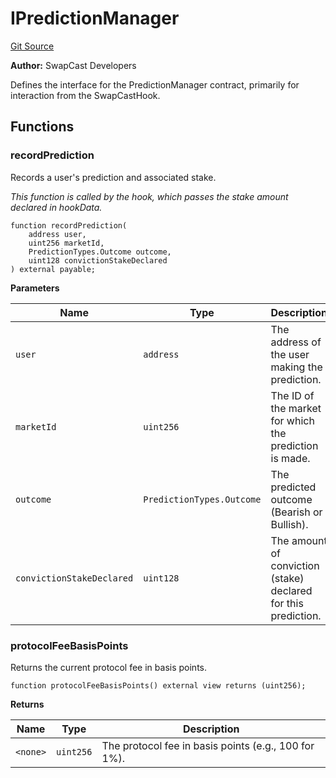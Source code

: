 # IPredictionManager
[Git Source](https://github.com/s-di-cola/swapcast/blob/3f00baab77fb25825c8005e3be91e9887574dca5/src/interfaces/IPredictionManager.sol)

**Author:**
SwapCast Developers

Defines the interface for the PredictionManager contract, primarily for interaction from the SwapCastHook.


## Functions
### recordPrediction

Records a user's prediction and associated stake.

*This function is called by the hook, which passes the stake amount declared in hookData.*


```solidity
function recordPrediction(
    address user,
    uint256 marketId,
    PredictionTypes.Outcome outcome,
    uint128 convictionStakeDeclared
) external payable;
```
**Parameters**

|Name|Type|Description|
|----|----|-----------|
|`user`|`address`|The address of the user making the prediction.|
|`marketId`|`uint256`|The ID of the market for which the prediction is made.|
|`outcome`|`PredictionTypes.Outcome`|The predicted outcome (Bearish or Bullish).|
|`convictionStakeDeclared`|`uint128`|The amount of conviction (stake) declared for this prediction.|


### protocolFeeBasisPoints

Returns the current protocol fee in basis points.


```solidity
function protocolFeeBasisPoints() external view returns (uint256);
```
**Returns**

|Name|Type|Description|
|----|----|-----------|
|`<none>`|`uint256`|The protocol fee in basis points (e.g., 100 for 1%).|



